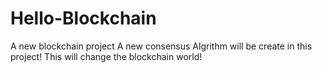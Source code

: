 # Hello-Blockchain
A new blockchain project
A new consensus Algrithm will be create in this project! 
This will change the blockchain world!

